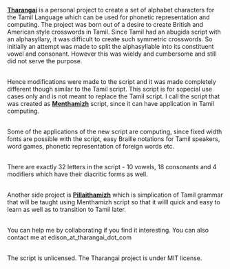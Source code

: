 <a href="http://www.tharangai.com"><b>Tharangai</b></a> is a personal project to create a set of alphabet characters for the Tamil Language which can be used for phonetic representation and computing. The project was born out of a desire to create British and American style crosswords in Tamil. Since Tamil had an abugida script with an alphasyllary, it was difficult to create such symmetric crosswords. So initially an attempt was made to split the alphasyllable into its constituent vowel and consonant. However this was wieldy and cumbersome and still did not serve the purpose.<br><br>

Hence modifications were made to the script and it was made completely different though similar to the Tamil script. This script is for sopecial use cases only and is not meant to replace the Tamil script. I call the script that was created as <a href="http://www.mtamil.com"><b>Menthamizh</b></a> script, since it can have application in Tamil computing.<br><br>

Some of the applications of the new script are computing, since fixed width fonts are possible with the script, easy Braille notations for Tamil speakers, word games, phonetic representation of foreign words etc.<br><br>

There are exactly 32 letters in the script - 10 vowels, 18 consonants and 4 modifiers which have their diacritic forms as well.<br><br>

Another side project is <a href="http://www.ptamil.com"><b>Pillaithamizh</b></a> which is simplication of Tamil grammar that will be taught using Menthamizh script so that it willl quick and easy to learn as well as to transition to Tamil later.<br><br>

You can help me by collaborating if you find it interesting. You can also contact me at edison_at_tharangai_dot_com<br><br>

The script is unlicensed. The Tharangai project is under MIT license.

